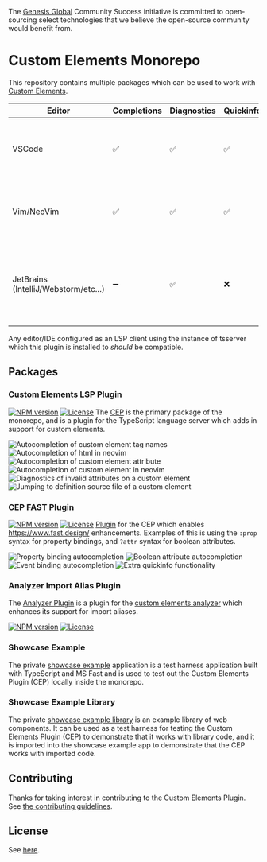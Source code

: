 The [Genesis Global](https://genesis.global) Community Success initiative is committed to open-sourcing select technologies that we believe the open-source community would benefit from.

# Custom Elements Monorepo

This repository contains multiple packages which can be used to work with [Custom Elements](https://developer.mozilla.org/en-US/docs/Web/API/Web_components/Using_custom_elements).

| Editor | Completions | Diagnostics | Quickinfo | Info |
|---|---|---|---|---|
| VSCode | :white_check_mark: | :white_check_mark: | :white_check_mark: | Requires configuration to use local tsserver instance. [Setup](./packages/core/custom-elements-lsp/README.md#vscode) |
| Vim/NeoVim | :white_check_mark: | :white_check_mark: | :white_check_mark: | Requires configuration as an LSP client for TypeScript. [Setup](./packages/core/custom-elements-lsp/README.md#nvim) |
| JetBrains (IntelliJ/Webstorm/etc...) | :heavy_minus_sign: | :white_check_mark: | :x: | JetBrains IDEs [currently](https://youtrack.jetbrains.com/issue/WEB-62815/Ability-to-use-tsserver-to-implement-all-LSP-functionality-from-TypeScript) only have partial support as an LSP client. [Setup](./packages/core/custom-elements-lsp/README.md#jetbrains) |

Any editor/IDE configured as an LSP client using the instance of tsserver which this plugin is installed to _should_ be compatible.

## Packages

### Custom Elements LSP Plugin

[![NPM version](https://img.shields.io/npm/v/@genesiscommunitysuccess/custom-elements-lsp)](https://www.npmjs.com/package/@genesiscommunitysuccess/custom-elements-lsp) [![License](https://img.shields.io/github/license/genesiscommunitysuccess/custom-elements-lsp)](https://github.com/genesiscommunitysuccess/custom-elements-lsp/blob/master/LICENSE)
The [CEP](./packages/core/custom-elements-lsp/README.md) is the primary package of the monorepo, and is a plugin for the TypeScript language server which adds in support for custom elements.

![Autocompletion of custom element tag names](./docs/custom-elements-lsp/base_ce_completion.gif "Custom Element Completion") ![Autocompletion of html in neovim](./docs/custom-elements-lsp/vim_tagname_quicklook.gif "Element Intellisense in NeoVim") ![Autocompletion of custom element attribute](./docs/custom-elements-lsp/base_attr_completion.gif "Attribute Completion") ![Autocompletion of custom element in neovim](./docs/custom-elements-lsp/vim_ce.gif "Custom Element in NeoVim") ![Diagnostics of invalid attributes on a custom element](./docs/custom-elements-lsp/base_invalid_attr.gif "Diagnostics") ![Jumping to definition source file of a custom element](./docs/custom-elements-lsp/base_jump_to_definition.gif "Jump to Definition")

### CEP FAST Plugin

[![NPM version](https://img.shields.io/npm/v/@genesiscommunitysuccess/cep-fast-plugin)](https://www.npmjs.com/package/@genesiscommunitysuccess/cep-fast-plugin) [![License](https://img.shields.io/github/license/genesiscommunitysuccess/custom-elements-lsp)](https://github.com/genesiscommunitysuccess/custom-elements-lsp/blob/master/LICENSE)
[Plugin](./packages/core/cep-fast-plugin/README.md) for the CEP which enables https://www.fast.design/ enhancements. Examples of this is using the `:prop` syntax for property bindings, and `?attr` syntax for boolean attributes.


![Property binding autocompletion](./docs/cep-fast-plugin/fast_property_binding.gif "Property Binding Autocompletion") ![Boolean attribute autocompletion](./docs/cep-fast-plugin/fast_boolean_attr_binding.gif "Boolean Attribute Binding Autocompletion") ![Event binding autocompletion](./docs/cep-fast-plugin/fast_event_binding.gif "Event Binding Autocompletion") ![Extra quickinfo functionality](./docs/cep-fast-plugin/fast_quicklook.gif "Quickinfo Extended Functionality")

### Analyzer Import Alias Plugin

The [Analyzer Plugin](./packages/core/analyzer-import-alias-plugin/README.md) is a plugin for the [custom elements analyzer](https://custom-elements-manifest.open-wc.org/analyzer/getting-started/) which enhances its support for import aliases.

[![NPM version](https://img.shields.io/npm/v/@genesiscommunitysuccess/analyzer-import-alias-plugin)](https://www.npmjs.com/package/@genesiscommunitysuccess/analyzer-import-alias-plugin) [![License](https://img.shields.io/github/license/genesiscommunitysuccess/custom-elements-lsp)](https://github.com/genesiscommunitysuccess/custom-elements-lsp/blob/master/LICENSE)

### Showcase Example

The private [showcase example](./packages/showcase/example/README.md) application is a test harness application built with TypeScript and MS Fast and is used to test out the Custom Elements Plugin (CEP) locally inside the monorepo.

### Showcase Example Library

The private [showcase example library](./packages/showcase/example-lib/README.md) is an example library of web components. It can be used as a test harness for testing the Custom Elements Plugin (CEP) to demonstrate that it works with library code, and it is imported into the showcase example app to demonstrate that the CEP works with imported code.

## Contributing

Thanks for taking interest in contributing to the Custom Elements Plugin. See [the contributing guidelines](./CONTRIBUTING.md).

## License

See [here](./LICENSE).
